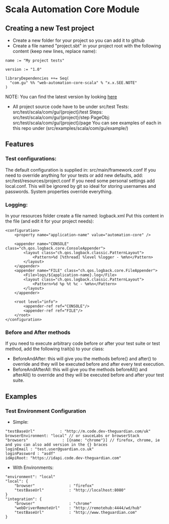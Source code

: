 #  Scala Automation Core Module

## Creating a new Test project
- Create a new folder for your project so you can add it to github
- Create a file named "project.sbt" in your project root with the following content (keep new lines, replace name):
```
name := "My project tests"

version := "1.0"

libraryDependencies ++= Seq(
  "com.gu" %% "web-automation-core-scala" % "x.x.SEE.NOTE"
)
```
NOTE: You can find the latest version by looking [here](http://repo1.maven.org/maven2/com/gu/scala-automation_2.10/)
- All project source code have to be under src/test
Tests:    src/test/scala/com/gu/{project}/test
Steps:    src/test/scala/com/gu/{project}/step
PageObj:  src/test/scala/com/gu/{project}/page
You can see examples of each in this repo under (src/examples/scala/com/gu/example/)

## Features

### Test configurations:
The default configuration is supplied in: src/main/framework.conf
If you need to override anything for your tests or add new defaults, add: src/test/resources/project.conf
If you need some personal settings add local.conf.  This will be ignored by git so ideal for storing usernames and passwords.
System properties override everything.

### Logging:
In your resources folder create a file named: logback.xml
Put this content in the file (and edit it for your project needs):
```
<configuration>
    <property name="application-name" value="automation-core" />

    <appender name="CONSOLE" class="ch.qos.logback.core.ConsoleAppender">
        <layout class="ch.qos.logback.classic.PatternLayout">
            <Pattern>%d [%thread] %level %logger - %m%n</Pattern>
        </layout>
    </appender>
    <appender name="FILE" class="ch.qos.logback.core.FileAppender">
        <File>logs/${application-name}.log</File>
        <layout class="ch.qos.logback.classic.PatternLayout">
            <Pattern>%d %p %t %c - %m%n</Pattern>
        </layout>
    </appender>

    <root level="info">
        <appender-ref ref="CONSOLE"/>
        <appender-ref ref="FILE"/>
    </root>
</configuration>
```

### Before and After methods
If you need to execute arbitrary code before or after your test suite or test method,
add the following trait(s) to your class:
- BeforeAndAfter: this will give you the methods before() and after() to override and they will be executed before and after every test execution.
- BeforeAndAfterAll: this will give you the methods beforeAll() and afterAll() to override and they will be executed before and after your test suite.

## Examples

### Test Environment Configuration
- Simple:
```
"testBaseUrl"           : "http://m.code.dev-theguardian.com/uk"
browserEnvironment: "local" // or sauceLabs or browserStack
"browsers"               : [{name: "chrome"}] // firefox, chrome, ie and you can also add version in the {} braces
loginEmail : "test.user@guardian.co.uk"
loginPassword : "asdf"
idApiRoot: "https://idapi.code.dev-theguardian.com"
```
- With Environments:
```
"environment": "local"
"local": {
    "browser"               : "firefox"
    "testBaseUrl"           : "http://localhost:8080"
}
"integration": {
    "browser"               : "chrome"
    "webDriverRemoteUrl"    : "http://remotehub:4444/wd/hub"
    "testBaseUrl"           : "http://www.theguardian.com"
}
```
